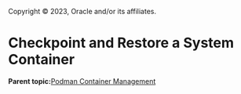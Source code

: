 Copyright © 2023, Oracle and/or its affiliates.

# Checkpoint and Restore a System Container

**Parent topic:**[Podman Container Management](../topics/cockpit-podman_managing_podman_containers.md)

